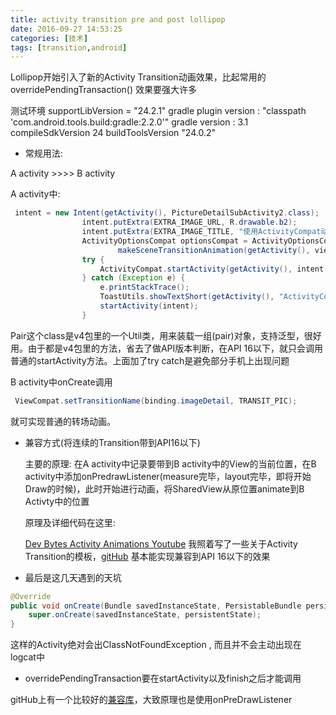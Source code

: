 ```yaml
---
title: activity transition pre and post lollipop
date: 2016-09-27 14:53:25
categories: [技术]
tags: [transition,android]
---
```


Lollipop开始引入了新的Activity Transition动画效果，比起常用的overridePendingTransaction() 效果要强大许多

测试环境
supportLibVersion = "24.2.1"
gradle plugin version : "classpath 'com.android.tools.build:gradle:2.2.0'"
gradle version : 3.1
compileSdkVersion 24
buildToolsVersion "24.0.2"

<!--more-->

- 常规用法:

A activity >>>> B activity

A activity中:

```java
 intent = new Intent(getActivity(), PictureDetailSubActivity2.class);
                intent.putExtra(EXTRA_IMAGE_URL, R.drawable.b2);
                intent.putExtra(EXTRA_IMAGE_TITLE, "使用ActivityCompat动画");
                ActivityOptionsCompat optionsCompat = ActivityOptionsCompat.
                        makeSceneTransitionAnimation(getActivity(), view, TRANSIT_PIC);
                try {
                    ActivityCompat.startActivity(getActivity(), intent, optionsCompat.toBundle()); //据说部分三星手机上会失效
                } catch (Exception e) {
                    e.printStackTrace();
                    ToastUtils.showTextShort(getActivity(), "ActivityCompat出错！！");
                    startActivity(intent);
                }
```

Pair这个class是v4包里的一个Util类，用来装载一组(pair)对象，支持泛型，很好用。由于都是v4包里的方法，省去了做API版本判断，在API 16以下，就只会调用普通的startActivity方法。上面加了try catch是避免部分手机上出现问题

B activity中onCreate调用

```java
 ViewCompat.setTransitionName(binding.imageDetail, TRANSIT_PIC);
```

就可实现普通的转场动画。

- 兼容方式(将连续的Transition带到API16以下)

  主要的原理: 在A activity中记录要带到B activity中的View的当前位置，在B activity中添加onPredrawListener(measure完毕，layout完毕，即将开始Draw的时候)，此时开始进行动画，将SharedView从原位置animate到B Activty中的位置

  原理及详细代码在这里:

   [Dev Bytes Activity Animations Youtube](https://www.youtube.com/watch?v=CPxkoe2MraA) 我照着写了一些关于Activity Transition的模板，[gitHub](https://github.com/Haldir65/CustomActivityTransition) 基本能实现兼容到API 16以下的效果

- 最后是这几天遇到的天坑

```java
@Override
public void onCreate(Bundle savedInstanceState, PersistableBundle persistentState) {
    super.onCreate(savedInstanceState, persistentState);
}
```

这样的Activity绝对会出ClassNotFoundException , 而且并不会主动出现在logcat中

- overridePendingTransaction要在startActivity以及finish之后才能调用



gitHub上有一个比较好的[兼容库](https://github.com/takahirom/PreLollipopTransition)，大致原理也是使用onPreDrawListener



